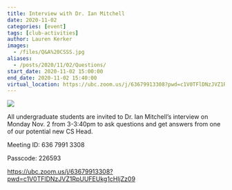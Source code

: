 ```yaml
---
title: Interview with Dr. Ian Mitchell
date: 2020-11-02
categories: [event]
tags: [club-activities]
author: Lauren Kerker
images:
  - /files/Q&A%20CSSS.jpg
aliases:
  - /posts/2020/11/02/Questions/
start_date: 2020-11-02 15:00:00
end_date: 2020-11-02 15:40:00
virtual_location: https://ubc.zoom.us/j/63679913308?pwd=c1V0TFlDNzJVZ1RpUUFEUkg1cHljZz09
---
```


![](/files/Q&A%20CSSS.jpg)

All undergraduate students are invited to Dr. Ian Mitchell’s interview on Monday Nov. 2 from 3-3:40pm
to ask questions and get answers from one of our potential new CS Head.

Meeting ID: 636 7991 3308

Passcode: 226593

https://ubc.zoom.us/j/63679913308?pwd=c1V0TFlDNzJVZ1RpUUFEUkg1cHljZz09
